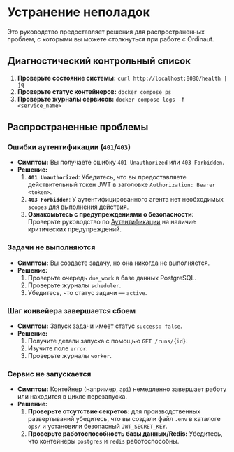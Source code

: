 # Устранение неполадок

Это руководство предоставляет решения для распространенных проблем, с которыми вы можете столкнуться при работе с Ordinaut.

## Диагностический контрольный список

1.  **Проверьте состояние системы:** `curl http://localhost:8080/health | jq`
2.  **Проверьте статус контейнеров:** `docker compose ps`
3.  **Проверьте журналы сервисов:** `docker compose logs -f <service_name>`

## Распространенные проблемы

### Ошибки аутентификации (`401`/`403`)

- **Симптом:** Вы получаете ошибку `401 Unauthorized` или `403 Forbidden`.
- **Решение:**
    1.  **`401 Unauthorized`**: Убедитесь, что вы предоставляете действительный токен JWT в заголовке `Authorization: Bearer <token>`.
    2.  **`403 Forbidden`**: У аутентифицированного агента нет необходимых `scopes` для выполнения действия.
    3.  **Ознакомьтесь с предупреждениями о безопасности:** Проверьте руководство по [Аутентификации](./authentication.md) на наличие критических предупреждений.

### Задачи не выполняются

- **Симптом:** Вы создаете задачу, но она никогда не выполняется.
- **Решение:**
    1.  Проверьте очередь `due_work` в базе данных PostgreSQL.
    2.  Проверьте журналы `scheduler`.
    3.  Убедитесь, что статус задачи — `active`.

### Шаг конвейера завершается сбоем

- **Симптом:** Запуск задачи имеет статус `success: false`.
- **Решение:**
    1.  Получите детали запуска с помощью `GET /runs/{id}`.
    2.  Изучите поле `error`.
    3.  Проверьте журналы `worker`.

### Сервис не запускается

- **Симптом:** Контейнер (например, `api`) немедленно завершает работу или находится в цикле перезапуска.
- **Решение:**
    1.  **Проверьте отсутствие секретов:** для производственных развертываний убедитесь, что вы создали файл `.env` в каталоге `ops/` и установили безопасный `JWT_SECRET_KEY`.
    2.  **Проверьте работоспособность базы данных/Redis:** Убедитесь, что контейнеры `postgres` и `redis` работоспособны.
